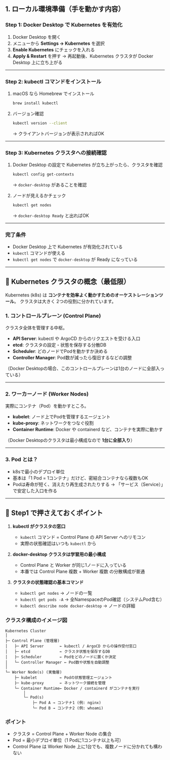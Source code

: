 ## 1. ローカル環境準備（手を動かす内容）

### Step 1: Docker Desktop で Kubernetes を有効化

1. Docker Desktop を開く
2. メニューから **Settings → Kubernetes** を選択
3. **Enable Kubernetes** にチェックを入れる
4. **Apply & Restart** を押す
   → 再起動後、Kubernetes クラスタが Docker Desktop 上に立ち上がる

---

### Step 2: kubectl コマンドをインストール

1. macOS なら Homebrew でインストール

   ```bash
   brew install kubectl
   ```
2. バージョン確認

   ```bash
   kubectl version --client
   ```

   → クライアントバージョンが表示されればOK

---

### Step 3: Kubernetes クラスタへの接続確認

1. Docker Desktop の設定で Kubernetes が立ち上がったら、クラスタを確認

   ```bash
   kubectl config get-contexts
   ```

   → `docker-desktop` があることを確認

2. ノードが見えるかチェック

   ```bash
   kubectl get nodes
   ```

   → `docker-desktop Ready` と出ればOK

---

### 完了条件

* Docker Desktop 上で Kubernetes が有効化されている
* `kubectl` コマンドが使える
* `kubectl get nodes` で `docker-desktop` が Ready になっている

---

## 🔹 Kubernetes クラスタの概念（最低限）

Kubernetes (k8s) は **コンテナを効率よく動かすためのオーケストレーションツール**。
クラスタは大きく 2つの役割に分かれています。

### 1. コントロールプレーン (Control Plane)

クラスタ全体を管理する中枢。

* **API Server**: kubectl や ArgoCD からのリクエストを受ける入口
* **etcd**: クラスタの設定・状態を保存する分散DB
* **Scheduler**: どのノードでPodを動かすか決める
* **Controller Manager**: Pod数が減ったら復旧するなどの調整

（Docker Desktopの場合、このコントロールプレーンは1台のノードに全部入っている）

---

### 2. ワーカーノード (Worker Nodes)

実際にコンテナ（Pod）を動かすところ。

* **kubelet**: ノード上でPodを管理するエージェント
* **kube-proxy**: ネットワークをつなぐ役割
* **Container Runtime**: Docker や containerd など、コンテナを実際に動かす

（Docker Desktopのクラスタは最小構成なので **1台に全部入り**）

---

### 3. Pod とは？

* k8sで最小のデプロイ単位
* 基本は「1 Pod = 1コンテナ」だけど、密結合コンテナなら複数もOK
* Podは寿命が短く、消えたり再生成されたりする → 「サービス（Service）」で安定した入口を作る

---

## 🔹 Step1 で押さえておくポイント

1. **kubectl がクラスタの窓口**

   * `kubectl` コマンド = Control Plane の API Server へのリモコン
   * 実際の状態確認はいつも `kubectl` から

2. **docker-desktop クラスタは学習用の最小構成**

   * Control Plane と Worker が同じ1ノードに入っている
   * 本番では Control Plane 複数 + Worker 複数 の分散構成が普通

3. **クラスタの状態確認の基本コマンド**

   * `kubectl get nodes` → ノードの一覧
   * `kubectl get pods -A` → 全NamespaceのPod確認（システムPod含む）
   * `kubectl describe node docker-desktop` → ノードの詳細

### クラスタ構成のイメージ図

```
Kubernetes Cluster
│
├─ Control Plane (管理層)
│   ├─ API Server       ← kubectl / ArgoCD からの操作受付窓口
│   ├─ etcd             ← クラスタ状態を保存するDB
│   ├─ Scheduler        ← Podをどのノードに置くか決定
│   └─ Controller Manager ← Pod数や状態を自動調整
│
└─ Worker Node(s) (実働層)
    ├─ kubelet          ← Podの状態管理エージェント
    ├─ kube-proxy       ← ネットワーク接続を管理
    └─ Container Runtime← Docker / containerd がコンテナを実行
        │
        └─ Pod(s)
            ├─ Pod A → コンテナ1 (例: nginx)
            └─ Pod B → コンテナ2 (例: whoami)
```

### ポイント

* クラスタ = Control Plane + Worker Node の集合
* Pod = 最小デプロイ単位（1 Podに1コンテナ以上も可）
* Control Plane は Worker Node 上に1台でも、複数ノードに分かれても構わない
